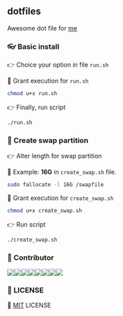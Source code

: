 ## dotfiles
Awesome dot file for [me](https://github.com/tvc12)

### 👓 Basic install

👉 Choice your option in file `run.sh`

🏃 Grant execution for `run.sh`

```bash
chmod u+x run.sh
```

👉 Finally, run script

```bash
./run.sh
```


### 💪 Create swap partition

👉 Alter length for swap partition

📖 Example: **16G** in `create_swap.sh` file.

``` bash
sudo fallocate -l 16G /swapfile
```

🏃 Grant execution for `create_swap.sh`

```bash
chmod u+x create_swap.sh
```

👉 Run script

``` bash
./create_swap.sh
```

### 🤝 Contributor

[![](https://sourcerer.io/fame/tvc12/tvc12/dotfiles/images/0)](https://sourcerer.io/fame/tvc12/tvc12/dotfiles/links/0)[![](https://sourcerer.io/fame/tvc12/tvc12/dotfiles/images/1)](https://sourcerer.io/fame/tvc12/tvc12/dotfiles/links/1)[![](https://sourcerer.io/fame/tvc12/tvc12/dotfiles/images/2)](https://sourcerer.io/fame/tvc12/tvc12/dotfiles/links/2)[![](https://sourcerer.io/fame/tvc12/tvc12/dotfiles/images/3)](https://sourcerer.io/fame/tvc12/tvc12/dotfiles/links/3)[![](https://sourcerer.io/fame/tvc12/tvc12/dotfiles/images/4)](https://sourcerer.io/fame/tvc12/tvc12/dotfiles/links/4)[![](https://sourcerer.io/fame/tvc12/tvc12/dotfiles/images/5)](https://sourcerer.io/fame/tvc12/tvc12/dotfiles/links/5)[![](https://sourcerer.io/fame/tvc12/tvc12/dotfiles/images/6)](https://sourcerer.io/fame/tvc12/tvc12/dotfiles/links/6)[![](https://sourcerer.io/fame/tvc12/tvc12/dotfiles/images/7)](https://sourcerer.io/fame/tvc12/tvc12/dotfiles/links/7)

### 😤 LICENSE

📙 [MIT](LICENSE) LICENSE